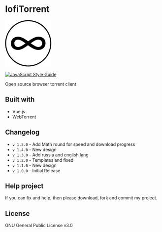 # lofiTorrent
![lofiTorrent](img/logo.png)

[![JavaScript Style Guide](https://img.shields.io/badge/code_style-standard-brightgreen.svg)](https://standardjs.com)

Open source browser torrent client

## Built with
* Vue.js
* WebTorrent

## Changelog
* `v 1.5.0` - Add Math round for speed and download progress
* `v 1.4.0` - New design
* `v 1.3.0` - Add russia and english lang
* `v 1.2.0` - Templates and fixed
* `v 1.1.0` - New design
* `v 1.0.0` - Initial Release

## Help project
If you can fix and help, then please download, fork and commit my project.

## License
GNU General Public License v3.0
